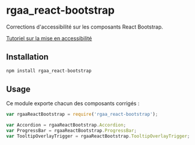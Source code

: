 # rgaa_react-bootstrap

Corrections d'accessibilité sur les composants React Bootstrap.

[Tutoriel sur la mise en accessibilité](https://disic.github.io/rgaa_bibliotheques-javascript/tutoriels/react-bootstrap.html)

## Installation

```sh
npm install rgaa_react-bootstrap
```

## Usage

Ce module exporte chacun des composants corrigés :

```js
var rgaaReactBootstrap = require('rgaa_react-bootstrap');

var Accordion = rgaaReactBootstrap.Accordion;
var ProgressBar = rgaaReactBootstrap.ProgressBar;
var TooltipOverlayTrigger = rgaaReactBootstrap.TooltipOverlayTrigger;
```
